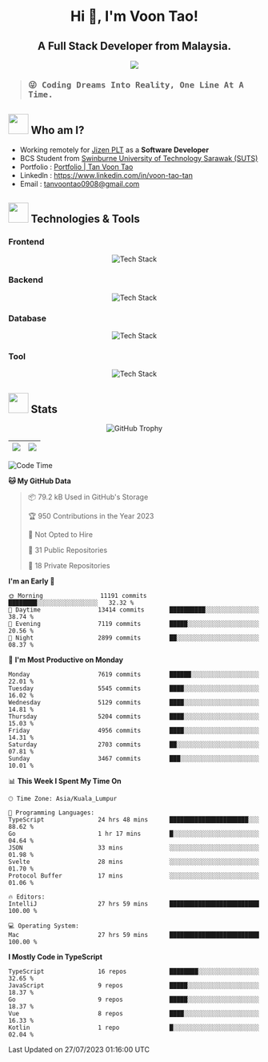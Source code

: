 <h1 align="center">Hi 👋, I'm Voon Tao!</h1>
<h2 align="center">A Full Stack Developer from Malaysia. </h2>
<p align="center"><img src="https://komarev.com/ghpvc/?username=tanvoontao&style=for-the-badge"></p>

> <samp>
>  <h3 align='left'>
>    😜 Coding Dreams Into Reality, One Line At A Time.
>  </h3>
> </samp>

## <img src="https://media.giphy.com/media/ZEUODEtQiUZWGg6IHR/giphy.gif" width="40px"/> Who am I?

- Working remotely for [Jizen PLT](https://jizen.net/) as a **Software Developer**
- BCS Student from [Swinburne University of Technology Sarawak (SUTS)](https://www.swinburne.edu.my/)
- Portfolio : <a href="https://itsvoontao.vercel.app/" target="_blank">Portfolio | Tan Voon Tao</a>
- Linkedln : <a href="https://www.linkedin.com/in/voon-tao-tan" target="_blank">https://www.linkedin.com/in/voon-tao-tan</a>
- Email : <a href="mailto:tanvoontao0908@gmail.com" target="_blank">tanvoontao0908@gmail.com
  </a>

## <img src="https://media.giphy.com/media/ICOgUNjpvO0PC/giphy.gif" width="40px"/> Technologies & Tools

### Frontend

<p align="center"><img src="https://skillicons.dev/icons?i=html,css,js,ts,react,next,solidjs,wasm,tailwind,bootstrap,sass,php,kotlin&perline=10" alt="Tech Stack" /> </p>

### Backend

<p align="center"><img src="https://skillicons.dev/icons?i=nodejs,express,firebase,dotnet,aws,gcp,python&perline=10" alt="Tech Stack" /></p>

### Database

<p align="center"><img src="https://skillicons.dev/icons?i=mongodb,mysql,firebase&perline=10" alt="Tech Stack" /> </p>

### Tool

<p align="center"><img src="https://skillicons.dev/icons?i=git,github,vercel,visualstudio,vscode,postman,kubernetes,docker,androidstudio&perline=10" alt="Tech Stack" /> </p>

## <img src="https://media.giphy.com/media/uhWLu2lsU0rfLiwYlI/giphy.gif" width="40px" /> Stats

<p align="center">
  <img alt="GitHub Trophy" src="https://github-profile-trophy.vercel.app/?username=tanvoontao&theme=darkhub&row=5&column=4&margin-w=10&margin-h=10" />
</p>

| <img src="https://github-readme-stats.vercel.app/api?username=tanvoontao&show_icons=true&theme=dark&count_private=true"/> | <img src="https://github-readme-streak-stats.herokuapp.com/?user=tanvoontao&theme=dark&count_private=true"/> |
| ------------------------------------------------------------------------------------------------------------------------------------------ | --------------------------------------------------------------------------------------------------------------------------------------- |


<!--START_SECTION:waka-->
![Code Time](http://img.shields.io/badge/Code%20Time-3%2C901%20hrs%2022%20mins-blue)

**🐱 My GitHub Data** 

> 📦 79.2 kB Used in GitHub's Storage 
 > 
> 🏆 950 Contributions in the Year 2023
 > 
> 🚫 Not Opted to Hire
 > 
> 📜 31 Public Repositories 
 > 
> 🔑 18 Private Repositories 
 > 
**I'm an Early 🐤** 

```text
🌞 Morning                11191 commits       ████████░░░░░░░░░░░░░░░░░   32.32 % 
🌆 Daytime                13414 commits       ██████████░░░░░░░░░░░░░░░   38.74 % 
🌃 Evening                7119 commits        █████░░░░░░░░░░░░░░░░░░░░   20.56 % 
🌙 Night                  2899 commits        ██░░░░░░░░░░░░░░░░░░░░░░░   08.37 % 
```
📅 **I'm Most Productive on Monday** 

```text
Monday                   7619 commits        ██████░░░░░░░░░░░░░░░░░░░   22.01 % 
Tuesday                  5545 commits        ████░░░░░░░░░░░░░░░░░░░░░   16.02 % 
Wednesday                5129 commits        ████░░░░░░░░░░░░░░░░░░░░░   14.81 % 
Thursday                 5204 commits        ████░░░░░░░░░░░░░░░░░░░░░   15.03 % 
Friday                   4956 commits        ████░░░░░░░░░░░░░░░░░░░░░   14.31 % 
Saturday                 2703 commits        ██░░░░░░░░░░░░░░░░░░░░░░░   07.81 % 
Sunday                   3467 commits        ███░░░░░░░░░░░░░░░░░░░░░░   10.01 % 
```


📊 **This Week I Spent My Time On** 

```text
🕑︎ Time Zone: Asia/Kuala_Lumpur

💬 Programming Languages: 
TypeScript               24 hrs 48 mins      ██████████████████████░░░   88.62 % 
Go                       1 hr 17 mins        █░░░░░░░░░░░░░░░░░░░░░░░░   04.64 % 
JSON                     33 mins             ░░░░░░░░░░░░░░░░░░░░░░░░░   01.98 % 
Svelte                   28 mins             ░░░░░░░░░░░░░░░░░░░░░░░░░   01.70 % 
Protocol Buffer          17 mins             ░░░░░░░░░░░░░░░░░░░░░░░░░   01.06 % 

🔥 Editors: 
IntelliJ                 27 hrs 59 mins      █████████████████████████   100.00 % 

💻 Operating System: 
Mac                      27 hrs 59 mins      █████████████████████████   100.00 % 
```

**I Mostly Code in TypeScript** 

```text
TypeScript               16 repos            ████████░░░░░░░░░░░░░░░░░   32.65 % 
JavaScript               9 repos             █████░░░░░░░░░░░░░░░░░░░░   18.37 % 
Go                       9 repos             █████░░░░░░░░░░░░░░░░░░░░   18.37 % 
Vue                      8 repos             ████░░░░░░░░░░░░░░░░░░░░░   16.33 % 
Kotlin                   1 repo              █░░░░░░░░░░░░░░░░░░░░░░░░   02.04 % 
```


 Last Updated on 27/07/2023 01:16:00 UTC
<!--END_SECTION:waka-->